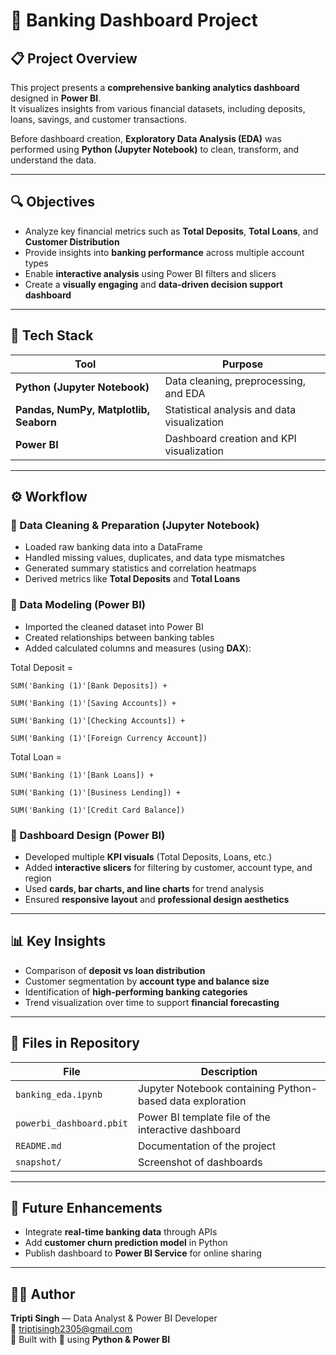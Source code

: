 # 🏦 Banking Dashboard Project

## 📋 Project Overview
This project presents a **comprehensive banking analytics dashboard** designed in **Power BI**.  
It visualizes insights from various financial datasets, including deposits, loans, savings, and customer transactions.  

Before dashboard creation, **Exploratory Data Analysis (EDA)** was performed using **Python (Jupyter Notebook)** to clean, transform, and understand the data.

---

## 🔍 Objectives
- Analyze key financial metrics such as **Total Deposits**, **Total Loans**, and **Customer Distribution**  
- Provide insights into **banking performance** across multiple account types  
- Enable **interactive analysis** using Power BI filters and slicers  
- Create a **visually engaging** and **data-driven decision support dashboard**

---

## 🧠 Tech Stack

| Tool | Purpose |
|------|----------|
| **Python (Jupyter Notebook)** | Data cleaning, preprocessing, and EDA |
| **Pandas, NumPy, Matplotlib, Seaborn** | Statistical analysis and data visualization |
| **Power BI** | Dashboard creation and KPI visualization |

---

## ⚙️ Workflow

### 🔹 Data Cleaning & Preparation (Jupyter Notebook)
- Loaded raw banking data into a DataFrame  
- Handled missing values, duplicates, and data type mismatches  
- Generated summary statistics and correlation heatmaps  
- Derived metrics like **Total Deposits** and **Total Loans**

### 🔹 Data Modeling (Power BI)
- Imported the cleaned dataset into Power BI  
- Created relationships between banking tables  
- Added calculated columns and measures (using **DAX**):

Total Deposit =

    SUM('Banking (1)'[Bank Deposits]) +
  
    SUM('Banking (1)'[Saving Accounts]) +
  
    SUM('Banking (1)'[Checking Accounts]) +
  
    SUM('Banking (1)'[Foreign Currency Account])

Total Loan = 

    SUM('Banking (1)'[Bank Loans]) +
    
    SUM('Banking (1)'[Business Lending]) +
    
    SUM('Banking (1)'[Credit Card Balance])


### 🔹 Dashboard Design (Power BI)
- Developed multiple **KPI visuals** (Total Deposits, Loans, etc.)  
- Added **interactive slicers** for filtering by customer, account type, and region  
- Used **cards, bar charts, and line charts** for trend analysis  
- Ensured **responsive layout** and **professional design aesthetics**

---

## 📊 Key Insights
- Comparison of **deposit vs loan distribution**  
- Customer segmentation by **account type and balance size**  
- Identification of **high-performing banking categories**  
- Trend visualization over time to support **financial forecasting**

---

## 🧾 Files in Repository

| File | Description |
|------|--------------|
| `banking_eda.ipynb` | Jupyter Notebook containing Python-based data exploration |
| `powerbi_dashboard.pbit` | Power BI template file of the interactive dashboard |
| `README.md` | Documentation of the project |
| `snapshot/` | Screenshot of dashboards |

---

## 🧩 Future Enhancements
- Integrate **real-time banking data** through APIs  
- Add **customer churn prediction model** in Python  
- Publish dashboard to **Power BI Service** for online sharing  

---

## 👩‍💻 Author
**Tripti Singh** — Data Analyst & Power BI Developer  
📧 [triptisingh2305@gmail.com](mailto:triptisingh2305@gmail.com)  
📍 Built with 💙 using **Python & Power BI**
